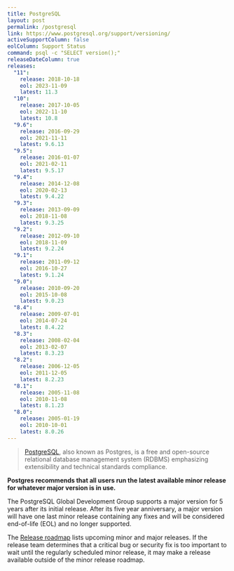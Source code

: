 ```yaml
---
title: PostgreSQL
layout: post
permalink: /postgresql
link: https://www.postgresql.org/support/versioning/
activeSupportColumn: false
eolColumn: Support Status
command: psql -c "SELECT version();"
releaseDateColumn: true
releases:
  "11":
    release: 2018-10-18
    eol: 2023-11-09
    latest: 11.3
  "10":
    release: 2017-10-05
    eol: 2022-11-10
    latest: 10.8
  "9.6":
    release: 2016-09-29
    eol: 2021-11-11
    latest: 9.6.13
  "9.5":
    release: 2016-01-07
    eol: 2021-02-11
    latest: 9.5.17
  "9.4":
    release: 2014-12-08
    eol: 2020-02-13
    latest: 9.4.22
  "9.3":
    release: 2013-09-09
    eol: 2018-11-08
    latest: 9.3.25
  "9.2":
    release: 2012-09-10
    eol: 2018-11-09
    latest: 9.2.24
  "9.1":
    release: 2011-09-12
    eol: 2016-10-27
    latest: 9.1.24
  "9.0":
    release: 2010-09-20
    eol: 2015-10-08
    latest: 9.0.23
  "8.4":
    release: 2009-07-01
    eol: 2014-07-24
    latest: 8.4.22
  "8.3":
    release: 2008-02-04
    eol: 2013-02-07
    latest: 8.3.23
  "8.2":
    release: 2006-12-05
    eol: 2011-12-05
    latest: 8.2.23
  "8.1":
    release: 2005-11-08
    eol: 2010-11-08
    latest: 8.1.23
  "8.0":
    release: 2005-01-19
    eol: 2010-10-01
    latest: 8.0.26
---
```


> [PostgreSQL](https://www.postgresql.org/), also known as Postgres, is a free and open-source relational database management system (RDBMS) emphasizing extensibility and technical standards compliance.

**Postgres recommends that all users run the latest available minor release for whatever major version is in use.**

The PostgreSQL Global Development Group supports a major version for 5 years after its initial release. After its five year anniversary, a major version will have one last minor release containing any fixes and will be considered end-of-life (EOL) and no longer supported.

The [Release roadmap](https://www.postgresql.org/developer/roadmap/) lists upcoming minor and major releases. If the release team determines that a critical bug or security fix is too important to wait until the regularly scheduled minor release, it may make a release available outside of the minor release roadmap.
